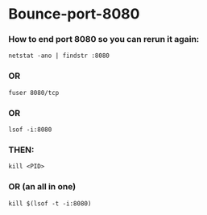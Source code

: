 # Bounce-port-8080

### How to end port 8080 so you can rerun it again:

``` netstat -ano | findstr :8080 ```

### OR

``` fuser 8080/tcp ```

### OR

``` lsof -i:8080 ```


### THEN:

``` kill <PID> ```

### OR (an all in one)

``` kill $(lsof -t -i:8080) ```
